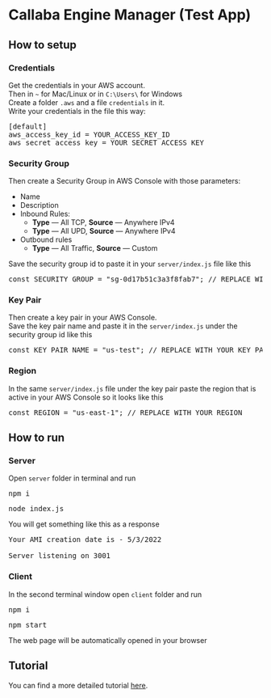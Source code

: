 # Callaba Engine Manager (Test App)
<h2>How to setup</h2>

<h3>Credentials</h3>
Get the credentials in your AWS account.<br>
Then in <code>~</code> for Mac/Linux or in <code>C:\Users\<USER_NAME></code> for Windows<br>
Create a folder <code>.aws</code> and a file <code>credentials</code> in it.<br>
Write your credentials in the file this way: 
<pre>
[default]
aws_access_key_id = YOUR_ACCESS_KEY_ID
aws_secret_access_key = YOUR_SECRET_ACCESS_KEY
</pre>

<h3>Security Group</h3>

Then create a Security Group in AWS Console with those parameters: 
<ul>
    <li>Name</li>
    <li>Description</li>
    <li>Inbound Rules:
        <ul>
            <li><b>Type</b> — All TCP, <b>Source</b> — Anywhere IPv4 </li>
            <li><b>Type</b> — All UPD, <b>Source</b> — Anywhere IPv4</li>
        </ul>
    </li>
    <li>Outbound rules
        <ul>
            <li><b>Type</b> — All Traffic, <b>Source</b> — Custom</li>
        </ul>
    </li>
</ul>

Save the security group id to paste it in your <code>server/index.js</code> file like this
<pre>const SECURITY_GROUP = "sg-0d17b51c3a3f8fab7"; // REPLACE WITH YOUR SECURITY GROUP ID</pre>

<h3>Key Pair</h3>
Then create a key pair in your AWS Console.<br>
Save the key pair name and paste it in the <code>server/index.js</code> under the security group id like this
<pre>const KEY_PAIR_NAME = "us-test"; // REPLACE WITH YOUR KEY PAIR NAME</pre>
<h3>Region</h3>
In the same <code>server/index.js</code> file under the key pair paste the region that is active in your AWS Console so it looks like this
<pre>const REGION = "us-east-1"; // REPLACE WITH YOUR REGION</pre>

<h2>How to run</h2>
<h3>Server</h3>
Open <code>server</code> folder in terminal and run
<pre>npm i</pre>
<pre>node index.js</pre>

You will get something like this as a response

<pre>Your AMI creation date is - 5/3/2022

Server listening on 3001</pre>

<h3>Client</h3>
In the second terminal window open <code>client</code> folder and run

<pre>npm i</pre>
<pre>npm start</pre>

The web page will be automatically opened in your browser

<h2>Tutorial</h2>
You can find a more detailed tutorial <a href='https://callabacloud.medium.com/creating-a-test-app-to-manage-callaba-engine-on-aws-using-a-restful-api-90947a3feb08'>here</a>.